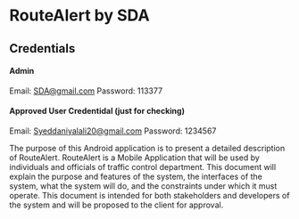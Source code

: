 # RouteAlert by SDA

## Credentials

#### Admin
Email: SDA@gmail.com
Password: 113377

#### Approved User Credentidal (just for checking)
Email: Syeddaniyalali20@gmail.com
Password: 1234567


The purpose of this Android application is to present a
detailed description of RouteAlert. RouteAlert
is a Mobile Application that will be used by
individuals and officials of traffic control
department. This document will explain the
purpose and features of the system, the
interfaces of the system, what the system
will do, and the constraints under which it
must operate. This document is intended for
both stakeholders and developers of the
system and will be proposed to the client for
approval.
